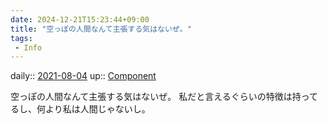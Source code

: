 ```yaml
---
date: 2024-12-21T15:23:44+09:00
title: "空っぽの人間なんて主張する気はないぜ。"
tags:
 - Info
---
```


daily:: [2021-08-04](Daily_Note/2021-08-04.md)
up:: [Component](Bar/Novel/Chaos/Component.md)

空っぽの人間なんて主張する気はないぜ。
私だと言えるぐらいの特徴は持ってるし、何より私は人間じゃないし。
